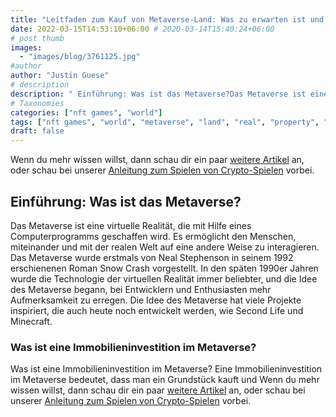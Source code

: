 ```yaml
---
title: "Leitfaden zum Kauf von Metaverse-Land: Was zu erwarten ist und wie man in einer Metaverse-Welt erfolgreich ist"
date: 2022-03-15T14:53:10+06:00 # 2020-03-14T15:40:24+06:00
# post thumb
images:
  - "images/blog/3761125.jpg"
#author
author: "Justin Guese"
# description
description: " Einführung: Was ist das Metaverse?Das Metaverse ist eine virtuelle Realität, die mit Hilfe eines Computerprogramms geschaffen wird. Es ermöglicht den Mens"
# Taxonomies
categories: ["nft games", "world"]
tags: ["nft games", "world", "metaverse", "land", "real", "property", "money"]
draft: false
---
```



Wenn du mehr wissen willst, dann schau dir ein paar [weitere Artikel](/blog/) an, oder schau bei unserer [Anleitung zum Spielen von Crypto-Spielen](/services/how-do-i-get-started/) vorbei.


## Einführung: Was ist das Metaverse?

Das Metaverse ist eine virtuelle Realität, die mit Hilfe eines Computerprogramms geschaffen wird. Es ermöglicht den Menschen, miteinander und mit der realen Welt auf eine andere Weise zu interagieren.
Das Metaverse wurde erstmals von Neal Stephenson in seinem 1992 erschienenen Roman Snow Crash vorgestellt. In den späten 1990er Jahren wurde die Technologie der virtuellen Realität immer beliebter, und die Idee des Metaverse begann, bei Entwicklern und Enthusiasten mehr Aufmerksamkeit zu erregen. Die Idee des Metaverse hat viele Projekte inspiriert, die auch heute noch entwickelt werden, wie Second Life und Minecraft.

### Was ist eine Immobilieninvestition im Metaverse?


Was ist eine Immobilieninvestition im Metaverse?
Eine Immobilieninvestition im Metaverse bedeutet, dass man ein Grundstück kauft und
Wenn du mehr wissen willst, dann schau dir ein paar [weitere Artikel](/blog/) an, oder schau bei unserer [Anleitung zum Spielen von Crypto-Spielen](/services/how-do-i-get-started/) vorbei.

